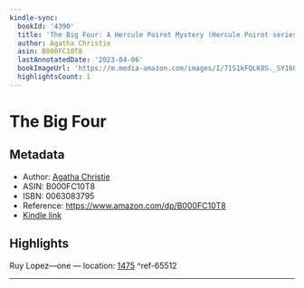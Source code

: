 ```yaml
---
kindle-sync:
  bookId: '4390'
  title: 'The Big Four: A Hercule Poirot Mystery (Hercule Poirot series Book 5)'
  author: Agatha Christie
  asin: B000FC10T8
  lastAnnotatedDate: '2023-04-06'
  bookImageUrl: 'https://m.media-amazon.com/images/I/71S1kFQLK8S._SY160.jpg'
  highlightsCount: 1
---
```

# The Big Four
## Metadata
* Author: [Agatha Christie](https://www.amazon.comundefined)
* ASIN: B000FC10T8
* ISBN: 0063083795
* Reference: https://www.amazon.com/dp/B000FC10T8
* [Kindle link](kindle://book?action=open&asin=B000FC10T8)

## Highlights
Ruy Lopez—one — location: [1475](kindle://book?action=open&asin=B000FC10T8&location=1475) ^ref-65512

---

